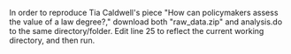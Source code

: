 In order to reproduce Tia Caldwell's piece "How can policymakers assess the value of a law degree?," download both "raw_data.zip" and analysis.do to the same directory/folder. Edit line 25 to reflect the current working directory, and then run.